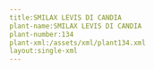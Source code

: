 ```yaml
---
title:SMILAX LEVIS DI CANDIA
plant-name:SMILAX LEVIS DI CANDIA
plant-number:134
plant-xml:/assets/xml/plant134.xml
layout:single-xml
---
```

